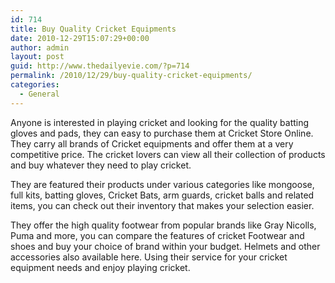 ```yaml
---
id: 714
title: Buy Quality Cricket Equipments
date: 2010-12-29T15:07:29+00:00
author: admin
layout: post
guid: http://www.thedailyevie.com/?p=714
permalink: /2010/12/29/buy-quality-cricket-equipments/
categories:
  - General
---
```

Anyone is interested in playing cricket and looking for the quality batting gloves and pads, they can easy to purchase them at Cricket Store Online. They carry all brands of Cricket equipments and offer them at a very competitive price. The cricket lovers can view all their collection of products and buy whatever they need to play cricket.

They are featured their products under various categories like mongoose, full kits, batting gloves, Cricket Bats, arm guards, cricket balls and related items, you can check out their inventory that makes your selection easier.

They offer the high quality footwear from popular brands like Gray Nicolls, Puma and more, you can compare the features of cricket Footwear and shoes and buy your choice of brand within your budget. Helmets and other accessories also available here. Using their service for your cricket equipment needs and enjoy playing cricket.